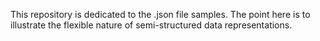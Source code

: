 This repository is dedicated to the .json file samples.
The point here is to illustrate the flexible nature of semi-structured data representations.
